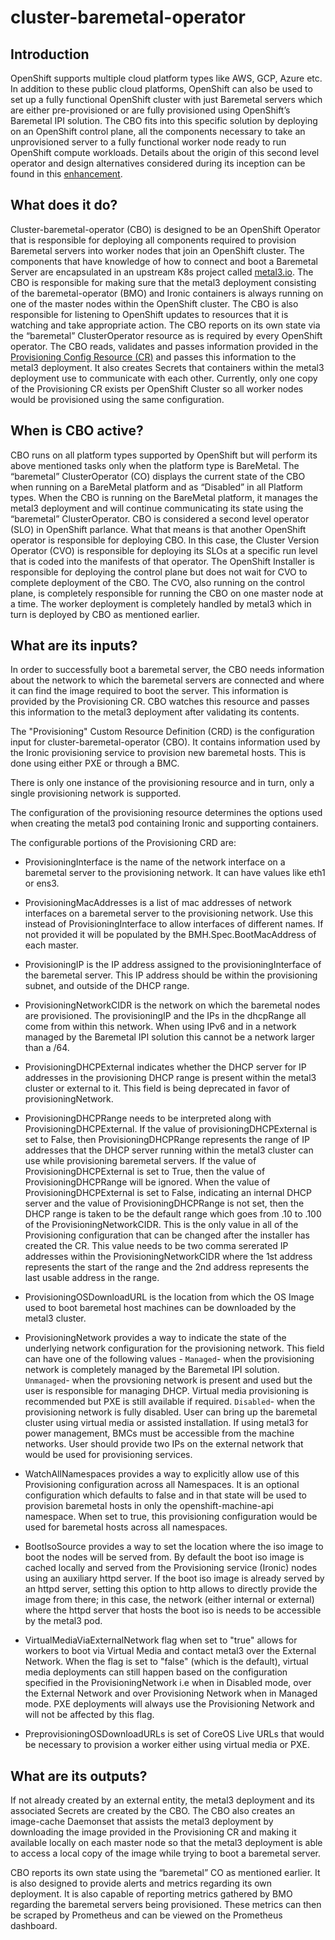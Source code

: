 # cluster-baremetal-operator

## Introduction

OpenShift supports multiple cloud platform types like AWS, GCP, Azure etc. In addition to these public cloud platforms, OpenShift can also be used to
set up a fully functional OpenShift cluster with just Baremetal servers which are either pre-provisioned or are fully provisioned using OpenShift’s
Baremetal IPI solution.
The CBO fits into this specific solution by deploying on an OpenShift control plane, all the components necessary to take an unprovisioned server to
a fully functional worker node ready to run OpenShift compute workloads. Details about the origin of this second level operator and design
alternatives considered during its inception can be found in this [enhancement](https://github.com/openshift/enhancements/blob/master/enhancements/baremetal/an-slo-for-baremetal.md).

## What does it do?

Cluster-baremetal-operator (CBO) is designed to be an OpenShift Operator that is responsible for deploying all components required to provision
Baremetal servers into worker nodes that join an OpenShift cluster.
The components that have knowledge of how to connect and boot a Baremetal Server are encapsulated in an upstream K8s project called [metal3.io](http://metal3.io/). The CBO is responsible for making sure that the metal3 deployment consisting of the baremetal-operator (BMO) and Ironic containers is
always running on one of the master nodes within the OpenShift cluster.
The CBO is also responsible for listening to OpenShift updates to resources that it is watching and take appropriate action. The CBO reports on its
own state via the “baremetal” ClusterOperator resource as is required by every OpenShift operator.
The CBO reads, validates and passes information provided in the [Provisioning Config Resource (CR)](https://github.com/openshift/cluster-baremetal-operator/blob/master/config/crd/bases/metal3.io_provisionings.yaml) and passes this information to the metal3 deployment. It also creates Secrets that
containers within the metal3 deployment use to communicate with each other. Currently, only one copy of the Provisioning CR exists per OpenShift
Cluster so all worker nodes would be provisioned using the same configuration.


## When is CBO active?

CBO runs on all platform types supported by OpenShift but will perform its above mentioned tasks only when the platform type is BareMetal. The
“baremetal” ClusterOperator (CO) displays the current state of the CBO when running on a BareMetal platform and as “Disabled” in all Platform types.
When the CBO is running on the BareMetal platform, it manages the metal3 deployment and will continue communicating its state using the “baremetal”
ClusterOperator.
CBO is considered a second level operator (SLO) in OpenShift parlance. What that means is that another OpenShift operator is responsible for
deploying CBO. In this case, the Cluster Version Operator (CVO) is responsible for deploying its SLOs at a specific run level that is coded into the
manifests of that operator.
The OpenShift Installer is responsible for deploying the control plane but does not wait for CVO to complete deployment of the CBO. The CVO, also
running on the control plane, is completely responsible for running the CBO on one master node at a time. The worker deployment is completely handled
by metal3 which in turn is deployed by CBO as mentioned earlier.

## What are its inputs?

In order to successfully boot a baremetal server, the CBO needs information about the network to which the baremetal servers are connected and where
it can find the image required to boot the server.
This information is provided by the Provisioning CR. CBO watches this resource and passes this information to the metal3 deployment after validating
its contents.

The "Provisioning" Custom Resource Definition (CRD) is the configuration input for cluster-baremetal-operator (CBO).  It contains information used by
the Ironic provisioning service to provision new baremetal hosts.  This is done using either PXE or through a BMC.

There is only one instance of the provisioning resource and in turn, only a single provisioning network is supported.

The configuration of the provisioning resource determines the options used when creating the metal3 pod containing Ironic and supporting containers.

The configurable portions of the Provisioning CRD are:

- ProvisioningInterface is the name of the network interface
on a baremetal server to the provisioning network. It can
have values like eth1 or ens3.

- ProvisioningMacAddresses is a list of mac addresses of network interfaces
on a baremetal server to the provisioning network.
Use this instead of ProvisioningInterface to allow interfaces of different
names. If not provided it will be populated by the BMH.Spec.BootMacAddress
of each master.

- ProvisioningIP is the IP address assigned to the
provisioningInterface of the baremetal server. This IP
address should be within the provisioning subnet, and
outside of the DHCP range.

- ProvisioningNetworkCIDR is the network on which the
baremetal nodes are provisioned. The provisioningIP and the
IPs in the dhcpRange all come from within this network. When using IPv6
and in a network managed by the Baremetal IPI solution this cannot be a
network larger than a /64.

- ProvisioningDHCPExternal indicates whether the DHCP server
for IP addresses in the provisioning DHCP range is present
within the metal3 cluster or external to it. This field is being
deprecated in favor of provisioningNetwork.

- ProvisioningDHCPRange needs to be interpreted along with
ProvisioningDHCPExternal. If the value of
provisioningDHCPExternal is set to False, then
ProvisioningDHCPRange represents the range of IP addresses
that the DHCP server running within the metal3 cluster can
use while provisioning baremetal servers. If the value of
ProvisioningDHCPExternal is set to True, then the value of
ProvisioningDHCPRange will be ignored. When the value of
ProvisioningDHCPExternal is set to False, indicating an
internal DHCP server and the value of ProvisioningDHCPRange
is not set, then the DHCP range is taken to be the default
range which goes from .10 to .100 of the
ProvisioningNetworkCIDR. This is the only value in all of
the Provisioning configuration that can be changed after
the installer has created the CR. This value needs to be
two comma sererated IP addresses within the
ProvisioningNetworkCIDR where the 1st address represents
the start of the range and the 2nd address represents the
last usable address in the  range.

- ProvisioningOSDownloadURL is the location from which the OS
Image used to boot baremetal host machines can be downloaded
by the metal3 cluster.

- ProvisioningNetwork provides a way to indicate the state of the
underlying network configuration for the provisioning network.
This field can have one of the following values -
`Managed`- when the provisioning network is completely managed by
the Baremetal IPI solution.
`Unmanaged`- when the provsioning network is present and used but
the user is responsible for managing DHCP. Virtual media provisioning
is recommended but PXE is still available if required.
`Disabled`- when the provisioning network is fully disabled. User can
bring up the baremetal cluster using virtual media or assisted
installation. If using metal3 for power management, BMCs must be
accessible from the machine networks. User should provide two IPs on
the external network that would be used for provisioning services.

- WatchAllNamespaces provides a way to explicitly allow use of this
Provisioning configuration across all Namespaces. It is an
optional configuration which defaults to false and in that state
will be used to provision baremetal hosts in only the
openshift-machine-api namespace. When set to true, this provisioning
configuration would be used for baremetal hosts across all namespaces.

- BootIsoSource provides a way to set the location where the iso image
to boot the nodes will be served from.
By default the boot iso image is cached locally and served from
the Provisioning service (Ironic) nodes using an auxiliary httpd server.
If the boot iso image is already served by an httpd server, setting
this option to http allows to directly provide the image from there;
in this case, the network (either internal or external) where the
httpd server that hosts the boot iso is needs to be accessible
by the metal3 pod.

- VirtualMediaViaExternalNetwork flag when set to "true" allows for workers
to boot via Virtual Media and contact metal3 over the External Network.
When the flag is set to "false" (which is the default), virtual media
deployments can still happen based on the configuration specified in the
ProvisioningNetwork i.e when in Disabled mode, over the External Network
and over Provisioning Network when in Managed mode.
PXE deployments will always use the Provisioning Network and will not be
affected by this flag.

- PreprovisioningOSDownloadURLs is set of CoreOS Live URLs that would be necessary to provision a worker
either using virtual media or PXE.


## What are its outputs?

If not already created by an external entity, the metal3 deployment and its associated Secrets are created by the CBO. The CBO also creates an
image-cache Daemonset that assists the metal3 deployment by downloading the image provided in the Provisioning CR and making it available locally on
each master node so that the metal3 deployment is able to access a local copy of the image while trying to boot a baremetal server.

CBO reports its own state using the “baremetal” CO as mentioned earlier. It is also designed to provide alerts and metrics regarding its own
deployment. It is also capable of reporting metrics gathered by BMO regarding the baremetal servers being provisioned. These metrics can then be
scraped by Prometheus and can be viewed on the Prometheus dashboard.
